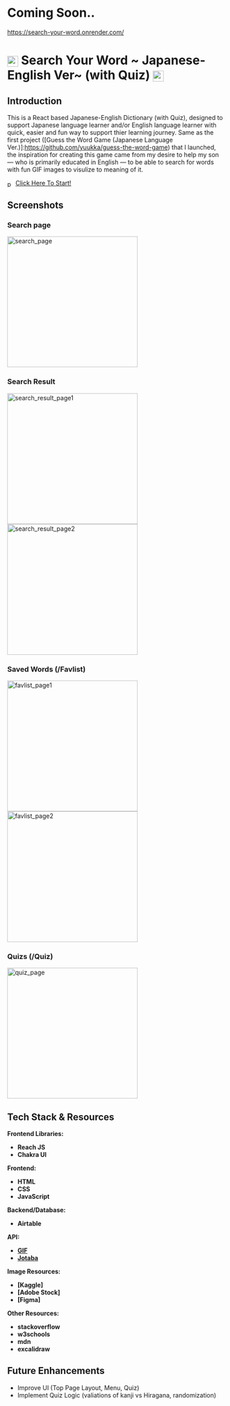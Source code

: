 # Coming Soon..
https://search-your-word.onrender.com/

# <img src="./assets/readme_material/" alt="dictionary" style="vertical-align: middle; width: 25px;"/> Search Your Word ~ Japanese-English Ver~ (with Quiz) <img src="./media/readme_material/study.png" alt="study" style="vertical-align: middle; width: 25px;"/>

## Introduction
This is a React based Japanese-English Dictionary (with Quiz), designed to support Japanese language learner and/or English language learner with quick, easier and fun way to support thier learning journey.
Same as the first project ([Guess the Word Game (Japanese Language Ver.)]:https://github.com/yuukka/guess-the-word-game) that I launched, the inspiration for creating this game came from my desire to help my son — who is primarily educated in English — to be able to search for words with fun GIF images to visulize to meaning of it.


<img src="./media/readme_material/point.png" alt="point" style="vertical-align: middle; width: 15px;"/> [Click Here To Start!]

[Click Here To Start!]: https://search-your-word.onrender.com

## Screenshots

### Search page
<img src="./src/assets/readme_material/search_page.png" alt="search_page" style="vertical-align: middle; width: 300px;"/> 


### Search Result 
<img src="./src/assets/readme_material/search_result_page1.png" alt="search_result_page1" style="vertical-align: middle; width: 300px;"/> 
<img src="./src/assets/readme_material/search_result_page2.png" alt="search_result_page2" style="vertical-align: middle; width: 300px;"/> 

### Saved Words (/Favlist)
<img src="./src/assets/readme_material/favlist_page1.png" alt="favlist_page1" style="vertical-align: middle; width: 300px;"/> 
<img src="./src/assets/readme_material/favlist_page2.png" alt="favlist_page2" style="vertical-align: middle; width: 300px;"/> 


### Quizs (/Quiz)
<img src="./src/assets/readme_material/quiz_page.png" alt="quiz_page" style="vertical-align: middle; width: 300px;"/> 


## Tech Stack & Resources
**Frontend Libraries:** 
* **Reach JS**
* **Chakra UI**

**Frontend:** 
* **HTML**
* **CSS** 
* **JavaScript** 

**Backend/Database:** 
* **Airtable**

**API:** 
* **[GIF]**
* **[Jotaba]**

**Image Resources:** 
* **[Kaggle]**
* **[Adobe Stock]**
* **[Figma]**



**Other Resources:** 
* **stackoverflow**
* **w3schools**
* **mdn**
* **excalidraw**


[GIF]: https://developers.giphy.com/

[Jotaba]: https://jotoba.de/



## Future Enhancements
* Improve UI (Top Page Layout, Menu, Quiz)
* Implement Quiz Logic (valiations of kanji vs Hiragana, randomization)

